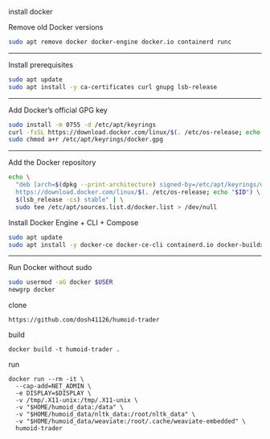 install docker


 Remove old Docker versions

```bash
sudo apt remove docker docker-engine docker.io containerd runc
```

---

Install prerequisites
```bash
sudo apt update
sudo apt install -y ca-certificates curl gnupg lsb-release
```

---

Add Docker’s official GPG key

```bash
sudo install -m 0755 -d /etc/apt/keyrings
curl -fsSL https://download.docker.com/linux/$(. /etc/os-release; echo "$ID")/gpg | sudo gpg --dearmor -o /etc/apt/keyrings/docker.gpg
sudo chmod a+r /etc/apt/keyrings/docker.gpg
```

---

Add the Docker repository

```bash
echo \
  "deb [arch=$(dpkg --print-architecture) signed-by=/etc/apt/keyrings/docker.gpg] \
  https://download.docker.com/linux/$(. /etc/os-release; echo "$ID") \
  $(lsb_release -cs) stable" | \
  sudo tee /etc/apt/sources.list.d/docker.list > /dev/null
```

Install Docker Engine + CLI + Compose

```bash
sudo apt update
sudo apt install -y docker-ce docker-ce-cli containerd.io docker-buildx-plugin docker-compose-plugin
```

---

Run Docker without sudo

```bash
sudo usermod -aG docker $USER
newgrp docker
```

clone
```
https://github.com/dosh41126/humoid-trader
```

build


```
docker build -t humoid-trader .
```

run



```
docker run --rm -it \
  --cap-add=NET_ADMIN \
  -e DISPLAY=$DISPLAY \
  -v /tmp/.X11-unix:/tmp/.X11-unix \
  -v "$HOME/humoid_data:/data" \
  -v "$HOME/humoid_data/nltk_data:/root/nltk_data" \
  -v "$HOME/humoid_data/weaviate:/root/.cache/weaviate-embedded" \
  humoid-trader
```
